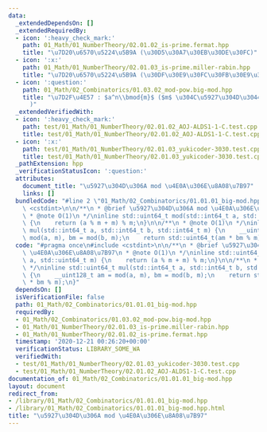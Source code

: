 ```yaml
---
data:
  _extendedDependsOn: []
  _extendedRequiredBy:
  - icon: ':heavy_check_mark:'
    path: 01_Math/01_NumberTheory/02.01.02_is-prime.fermat.hpp
    title: "\u7D20\u6570\u5224\u5B9A (\u30D5\u30A7\u30EB\u30DE\u30FC)"
  - icon: ':x:'
    path: 01_Math/01_NumberTheory/02.01.03_is-prime.miller-rabin.hpp
    title: "\u7D20\u6570\u5224\u5B9A (\u30DF\u30E9\u30FC\u30FB\u30E9\u30D3\u30F3)"
  - icon: ':question:'
    path: 01_Math/02_Combinatorics/01.03.02_mod-pow.big-mod.hpp
    title: "\u7D2F\u4E57 : $a^n\\bmod{m}$ ($m$ \u304C\u5927\u304D\u3044\u5834\u5408\
      )"
  _extendedVerifiedWith:
  - icon: ':heavy_check_mark:'
    path: test/01_Math/01_NumberTheory/02.01.02_AOJ-ALDS1-1-C.test.cpp
    title: test/01_Math/01_NumberTheory/02.01.02_AOJ-ALDS1-1-C.test.cpp
  - icon: ':x:'
    path: test/01_Math/01_NumberTheory/02.01.03_yukicoder-3030.test.cpp
    title: test/01_Math/01_NumberTheory/02.01.03_yukicoder-3030.test.cpp
  _pathExtension: hpp
  _verificationStatusIcon: ':question:'
  attributes:
    document_title: "\u5927\u304D\u306A mod \u4E0A\u306E\u8A08\u7B97"
    links: []
  bundledCode: "#line 2 \"01_Math/02_Combinatorics/01.01.01_big-mod.hpp\"\n#include\
    \ <cstdint>\n\n/**\n * @brief \u5927\u304D\u306A mod \u4E0A\u306E\u8A08\u7B97\n\
    \ * @note O(1)\n */\ninline std::uint64_t mod(std::int64_t a, std::uint64_t m)\
    \ {\n    return (a % m + m) % m;\n}\n\n/**\n * @note O(1)\n */\ninline std::uint64_t\
    \ mul(std::int64_t a, std::int64_t b, std::int64_t m) {\n    __uint128_t am =\
    \ mod(a, m), bm = mod(b, m);\n    return std::uint64_t(am * bm % m);\n}\n"
  code: "#pragma once\n#include <cstdint>\n\n/**\n * @brief \u5927\u304D\u306A mod\
    \ \u4E0A\u306E\u8A08\u7B97\n * @note O(1)\n */\ninline std::uint64_t mod(std::int64_t\
    \ a, std::uint64_t m) {\n    return (a % m + m) % m;\n}\n\n/**\n * @note O(1)\n\
    \ */\ninline std::uint64_t mul(std::int64_t a, std::int64_t b, std::int64_t m)\
    \ {\n    __uint128_t am = mod(a, m), bm = mod(b, m);\n    return std::uint64_t(am\
    \ * bm % m);\n}"
  dependsOn: []
  isVerificationFile: false
  path: 01_Math/02_Combinatorics/01.01.01_big-mod.hpp
  requiredBy:
  - 01_Math/02_Combinatorics/01.03.02_mod-pow.big-mod.hpp
  - 01_Math/01_NumberTheory/02.01.03_is-prime.miller-rabin.hpp
  - 01_Math/01_NumberTheory/02.01.02_is-prime.fermat.hpp
  timestamp: '2020-12-21 00:26:20+00:00'
  verificationStatus: LIBRARY_SOME_WA
  verifiedWith:
  - test/01_Math/01_NumberTheory/02.01.03_yukicoder-3030.test.cpp
  - test/01_Math/01_NumberTheory/02.01.02_AOJ-ALDS1-1-C.test.cpp
documentation_of: 01_Math/02_Combinatorics/01.01.01_big-mod.hpp
layout: document
redirect_from:
- /library/01_Math/02_Combinatorics/01.01.01_big-mod.hpp
- /library/01_Math/02_Combinatorics/01.01.01_big-mod.hpp.html
title: "\u5927\u304D\u306A mod \u4E0A\u306E\u8A08\u7B97"
---
```

